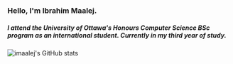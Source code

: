 ### Hello, I'm Ibrahim Maalej.

##### I attend the University of Ottawa's Honours Computer Science BSc program as an international student. Currently in my third year of study.

![imaalej's GitHub stats](https://github-readme-stats.vercel.app/api?username=imaalej&count_private=true&show_icons=true&theme=great-gatsby)

<!--
**imaalej/imaalej** is a ✨ _special_ ✨ repository because its `README.md` (this file) appears on your GitHub profile.
